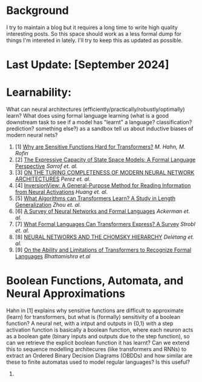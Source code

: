 # Background

I try to maintain a blog but it requires a long time to write high quality interesting posts. So this space should work as a less formal dump for things I'm intereted in lately. I'll try to keep this as updated as possible.

# Last Update: [September 2024] 

# Learnability:

What can neural architectures (efficiently/practically/robustly/optimally) learn? What does using formal language learning (what is a good downstream task to see if a model has "learnt" a language? classification? prediction? something else?) as a sandbox tell us about inductive biases of modern neural nets?

1. \[1\] [Why are Sensitive Functions Hard for Transformers?](https://arxiv.org/pdf/2402.09963) _M. Hahn, M. Rofin_
2. \[2\] [The Expressive Capacity of State Space Models: A Formal Language Perspective](https://arxiv.org/pdf/2405.17394) _Sarrof et. al._ 
3. \[3\] [ON THE TURING COMPLETENESS OF MODERN NEURAL NETWORK ARCHITECTURES](https://arxiv.org/pdf/1901.03429) _Perez et. al._
4. \[4\] [InversionView: A General-Purpose Method for Reading Information from Neural Activations](https://arxiv.org/pdf/2405.17653) _Huang et. al._
5. \[5\] [What Algorithms can Transformers Learn? A Study in Length Generalization](https://arxiv.org/pdf/2310.16028) _Zhou et. al._
6. \[6\] [A Survey of Neural Networks and Formal Languages](https://arxiv.org/pdf/2006.01338) _Ackerman et. al._
7. \[7\] [What Formal Languages Can Transformers Express? A Survey](https://arxiv.org/pdf/2311.00208) _Strobl et. al._
8. \[8\] [NEURAL NETWORKS AND THE CHOMSKY HIERARCHY](https://arxiv.org/pdf/2207.02098) _Delétang et. al._
9. \[9\] [On the Ability and Limitations of Transformers to Recognize Formal Languages](https://aclanthology.org/2020.emnlp-main.576/) _Bhattamishra et.al_

# Boolean Functions, Automata, and Neural Approximations

Hahn in [1] explains why sensitive functions are difficult to approximate (learn) for transformers, but what is (formally) sensitivity of a boolean function? A neural net, with a intput and outputs in {0,1} with a step activation function is basically a boolean function, where each neuron acts as a boolean gate (binary inputs and outputs due to the step function), so can we retrieve the explicit boolean function it has learnt? Can we extend this to sequence modelling architecures (like transformers and RNNs) to extract an Ordered Binary Decision Diagrams (OBDDs) and how similar are these to finite automatas used to model regular languages? Is this useful?

1. 